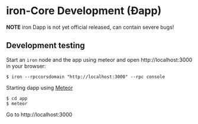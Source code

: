 # iron-Core Development (Ðapp)

**NOTE** iron Dapp is not yet official released,
can contain severe bugs!


## Development testing

Start an `iron` node and the app using meteor and open http://localhost:3000 in your browser:

    $ iron --rpccorsdomain "http://localhost:3000" --rpc console

Starting dapp using [Meteor](https://meteor.com/install)

    $ cd app
    $ meteor

Go to http://localhost:3000


